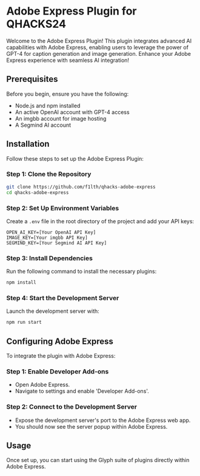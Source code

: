 
# Adobe Express Plugin for QHACKS24

Welcome to the Adobe Express Plugin! This plugin integrates advanced AI capabilities with Adobe Express, enabling users to leverage the power of GPT-4 for caption generation and image generation. Enhance your Adobe Express experience with seamless AI integration!

## Prerequisites

Before you begin, ensure you have the following:

- Node.js and npm installed
- An active OpenAI account with GPT-4 access
- An imgbb account for image hosting
- A Segmind AI account

## Installation

Follow these steps to set up the Adobe Express Plugin:

### Step 1: Clone the Repository

```bash
git clone https://github.com/f1lth/qhacks-adobe-express
cd qhacks-adobe-express
```

### Step 2: Set Up Environment Variables

Create a `.env` file in the root directory of the project and add your API keys:

```
OPEN_AI_KEY=[Your OpenAI API Key]
IMAGE_KEY=[Your imgbb API Key]
SEGMIND_KEY=[Your Segmind AI API Key]
```

### Step 3: Install Dependencies

Run the following command to install the necessary plugins:

```bash
npm install
```

### Step 4: Start the Development Server

Launch the development server with:

```bash
npm run start
```

## Configuring Adobe Express

To integrate the plugin with Adobe Express:

### Step 1: Enable Developer Add-ons

- Open Adobe Express.
- Navigate to settings and enable 'Developer Add-ons'.

### Step 2: Connect to the Development Server

- Expose the development server's port to the Adobe Express web app.
- You should now see the server popup within Adobe Express.

## Usage

Once set up, you can start using the Glyph suite of plugins directly within Adobe Express.


